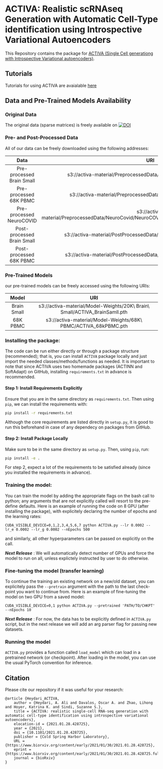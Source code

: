 # ACTIVA: Realistic scRNAseq Generation with Automatic Cell-Type identification using Introspective Variational Autoencoders
This Repository contains the package for [ACTIVA (Single Cell generationg with Introspective Variational autoencoders)](https://www.biorxiv.org/content/10.1101/2021.01.28.428725v1).

## Tutorials
Tutorials for using ACTIVA are avaialable [here](https://github.com/SindiLab/Tutorials/tree/main/ACTIVA)


## Data and Pre-Trained Models Availability 

### Original Data
The original data (sparse matrices) is freely available on [![DOI](https://zenodo.org/badge/DOI/10.5281/zenodo.5842658.svg)](https://doi.org/10.5281/zenodo.5842658)

 ### Pre- and Post-Processed Data
All of our data can be freely downloaded using the following addresses:

| Data          |                                                URI                                                |
|:-------------:|:-------------------------------------------------------------------------------------------------:|
|  Pre-processed Brain Small  |   s3://activa-material/PreprocessedData/20kBrainSmall_preprocessed.h5                |
|  Pre-processed 68K PBMC  |    s3://activa-material/PreprocessedData/68kPBMC_preprocessed.h5ad                      |
|  Pre-processed NeuroCOVID  |    s3://activa-material/PreprocessedData/NeuroCovid/NeuroCOVID_PreProcessedUsingScGAN_Sparse.h5ad      |
|  Post-processed Brain Small              |   s3://activa-material/PostProcessedData/final_brainsmall_val_int_clust.h5ad|
|  Post-processed 68K PBMC             |    s3://activa-material/PostProcessedData/final_68kpbmc_val_int_clust.h5ad|

### Pre-Trained Models
our pre-trained models can be freely accessed using the following URIs:

| Model          |                                                URI                                              |
|:-------------:|:-------------------------------------------------------------------------------------------------:|
|  Brain Small  |  s3://activa-material/Model-Weights/20K\ Brain\ Small/ACTIVA_BrainSamll.pth            |
|    68K PBMC   |  s3://activa-material/Model-Weights/68K\ PBMC/ACTIVA_68kPBMC.pth            |


### Installing the package:
The code can be run either directly or through a package structure (recommended); that is, you can install `ACTIVA` package locally and just import the needed classes/methods/functions as needed. It is important to note that since ACTIVA uses two homemade packages (ACTINN and SoftAdapt) on GitHub, installing `requirements.txt` in advance is recommended.

#### Step 1: Install Requirements Explicitly

Ensure that you are in the same directory as `requirements.txt`. Then using `pip`, we can install the requirements with:

````bash
pip install -r requirements.txt
````
Although the core requirements are listed directly in `setup.py`, it is good to run this beforehand in case of any dependecy on packages from GitHub. 

#### Step 2: Install Package Locally
Make sure to be in the same directory as `setup.py`. Then, using `pip`, run:

````bash
pip install -e .
````
For step 2, expect a lot of the requirements to be satisfied already (since you installed the requirements in advance).

### Training the model:
You can train the model by adding the appropriate flags on the bash call to python; any arguments that are not explicitly called will resort to the pre-define defaults. Here is an example of running the code on 8 GPU (after installing the package), with explicitely declaring the number of epochs and the learning rates:

````
CUDA_VISIBLE_DEVICE=0,1,2,3,4,5,6,7 python ACTIVA.py --lr 0.0002 --lr_e 0.0002 --lr_g 0.0002 --nEpochs 500

````
and similarly, all other hyperparameters can be passed on explicitly on the call.

***Next Release*** : We will automatically detect number of GPUs and force the model to run on all, unless explictely instructed by user to do otherwise. 

### Fine-tuning the model (transfer learning)
To continue the training an existing network on a new/old dataset, you can explicitely pass the `--pretrain` argument with the path to the last check-point you want to continue from. Here is an example of fine-tuning the model on two GPU from a saved model:

````
CUDA_VISIBLE_DEVICE=0,1 python ACTIVA.py --pretrained 'PATH/TO/CHKPT'  --nEpochs 10

````

***Next Release*** : For now, the data has to be explicitly defined in `ACTIVA.py` script, but in the next release we will add an arg parser flag for passing new datasets.

### Running the model 
`ACTIVA.py`  provides a function called `load_model` which can load in a pretrained network (or checkpoint). After loading in the model, you can use the usual PyTorch convention for inference.

## Citation

Please cite our repository if it was useful for your research:
````
@article {Heydari_ACTIVA,
	author = {Heydari, A. Ali and Davalos, Oscar A. and Zhao, Lihong and Hoyer, Katrina K. and Sindi, Suzanne S.},
	title = {ACTIVA: realistic single-cell RNA-seq generation with automatic cell-type identification using introspective variational autoencoders},
	elocation-id = {2021.01.28.428725},
	year = {2021},
	doi = {10.1101/2021.01.28.428725},
	publisher = {Cold Spring Harbor Laboratory},
	URL = {https://www.biorxiv.org/content/early/2021/01/30/2021.01.28.428725},
	eprint = {https://www.biorxiv.org/content/early/2021/01/30/2021.01.28.428725.full.pdf},
	journal = {bioRxiv}
}
````

